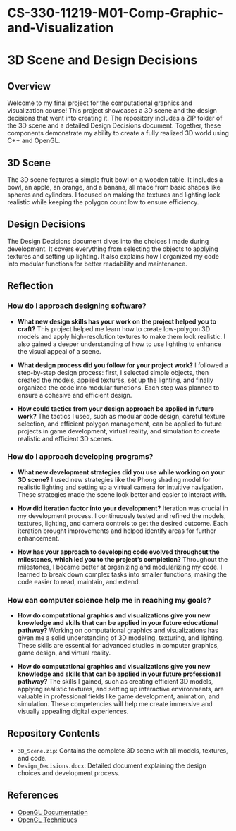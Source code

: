 # CS-330-11219-M01-Comp-Graphic-and-Visualization

# 3D Scene and Design Decisions

## Overview

Welcome to my final project for the computational graphics and visualization course! This project showcases a 3D scene and the design decisions that went into creating it. The repository includes a ZIP folder of the 3D scene and a detailed Design Decisions document. Together, these components demonstrate my ability to create a fully realized 3D world using C++ and OpenGL.

## 3D Scene

The 3D scene features a simple fruit bowl on a wooden table. It includes a bowl, an apple, an orange, and a banana, all made from basic shapes like spheres and cylinders. I focused on making the textures and lighting look realistic while keeping the polygon count low to ensure efficiency.

## Design Decisions

The Design Decisions document dives into the choices I made during development. It covers everything from selecting the objects to applying textures and setting up lighting. It also explains how I organized my code into modular functions for better readability and maintenance.

## Reflection

### How do I approach designing software?

- **What new design skills has your work on the project helped you to craft?**
  This project helped me learn how to create low-polygon 3D models and apply high-resolution textures to make them look realistic. I also gained a deeper understanding of how to use lighting to enhance the visual appeal of a scene.
  
- **What design process did you follow for your project work?**
  I followed a step-by-step design process: first, I selected simple objects, then created the models, applied textures, set up the lighting, and finally organized the code into modular functions. Each step was planned to ensure a cohesive and efficient design.

- **How could tactics from your design approach be applied in future work?**
  The tactics I used, such as modular code design, careful texture selection, and efficient polygon management, can be applied to future projects in game development, virtual reality, and simulation to create realistic and efficient 3D scenes.

### How do I approach developing programs?

- **What new development strategies did you use while working on your 3D scene?**
  I used new strategies like the Phong shading model for realistic lighting and setting up a virtual camera for intuitive navigation. These strategies made the scene look better and easier to interact with.

- **How did iteration factor into your development?**
  Iteration was crucial in my development process. I continuously tested and refined the models, textures, lighting, and camera controls to get the desired outcome. Each iteration brought improvements and helped identify areas for further enhancement.

- **How has your approach to developing code evolved throughout the milestones, which led you to the project’s completion?**
  Throughout the milestones, I became better at organizing and modularizing my code. I learned to break down complex tasks into smaller functions, making the code easier to read, maintain, and extend.

### How can computer science help me in reaching my goals?

- **How do computational graphics and visualizations give you new knowledge and skills that can be applied in your future educational pathway?**
  Working on computational graphics and visualizations has given me a solid understanding of 3D modeling, texturing, and lighting. These skills are essential for advanced studies in computer graphics, game design, and virtual reality.

- **How do computational graphics and visualizations give you new knowledge and skills that can be applied in your future professional pathway?**
  The skills I gained, such as creating efficient 3D models, applying realistic textures, and setting up interactive environments, are valuable in professional fields like game development, animation, and simulation. These competencies will help me create immersive and visually appealing digital experiences.

## Repository Contents

- `3D_Scene.zip`: Contains the complete 3D scene with all models, textures, and code.
- `Design_Decisions.docx`: Detailed document explaining the design choices and development process.

## References

- [OpenGL Documentation](https://docs.gl/)
- [OpenGL Techniques](https://www.opengl.org/archives/resources/features/KilgardTechniques/oglpitfall/)
